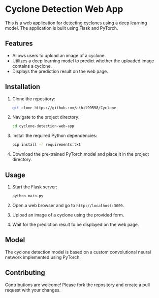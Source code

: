 # Cyclone Detection Web App

This is a web application for detecting cyclones using a deep learning model. The application is built using Flask and PyTorch.

## Features

- Allows users to upload an image of a cyclone.
- Utilizes a deep learning model to predict whether the uploaded image contains a cyclone.
- Displays the prediction result on the web page.

## Installation

1. Clone the repository:

    ```bash
    git clone https://github.com/akhil99558/Cyclone
    ```

2. Navigate to the project directory:

    ```bash
    cd cyclone-detection-web-app
    ```

3. Install the required Python dependencies:

    ```bash
    pip install -r requirements.txt
    ```

4. Download the pre-trained PyTorch model and place it in the project directory.

## Usage

1. Start the Flask server:

    ```bash
    python main.py
    ```

2. Open a web browser and go to `http://localhost:3000`.

3. Upload an image of a cyclone using the provided form.

4. Wait for the prediction result to be displayed on the web page.

## Model

The cyclone detection model is based on a custom convolutional neural network implemented using PyTorch.

## Contributing

Contributions are welcome! Please fork the repository and create a pull request with your changes.

